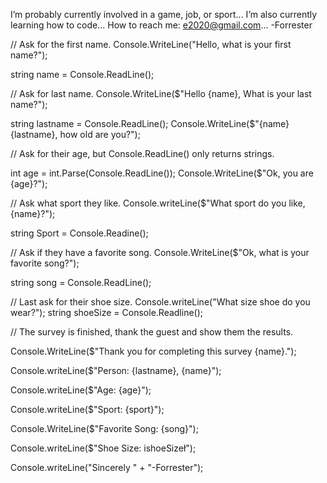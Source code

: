 I’m probably currently involved in a game, job, or sport...
I’m also currently learning how to code...
How to reach me: e2020@gmail.com...
-Forrester

// Ask for the first name.
Console.WriteLine("Hello, what is your first name?");

string name = Console.ReadLine();

// Ask for last name.
Console.WriteLine($"Hello {name}, What is your last name?");

string lastname = Console.ReadLine();
Console.WriteLine($"{name} {lastname}, how old are you?");

// Ask for their age, but Console.ReadLine() only returns strings.

int age = int.Parse(Console.ReadLine());
Console.WriteLine($"Ok, you are {age}?");


// Ask what sport they like.
Console.writeLine($"What sport do you like, {name}?");

string Sport = Console.Readine();

// Ask if they have a favorite song.
Console.WriteLine($"Ok, what is your favorite song?");

string song = Console.ReadLine();

// Last ask for their shoe size.
Console.writeLine("What size shoe do you wear?");
string shoeSize = Console.Readline();

// The survey is finished, thank the guest and show them the results.

Console.WriteLine($"Thank you for completing this survey {name}.");

Console.writeLine($"Person: {lastname}, {name}");

Console.writeLine($"Age: {age}");

Console.writeLine($"Sport: {sport}");

Console.WriteLine($"Favorite Song: {song}");

Console.writeLine($"Shoe Size: ishoeSizeł");

Console.writeLine("Sincerely " +
"-Forrester");
